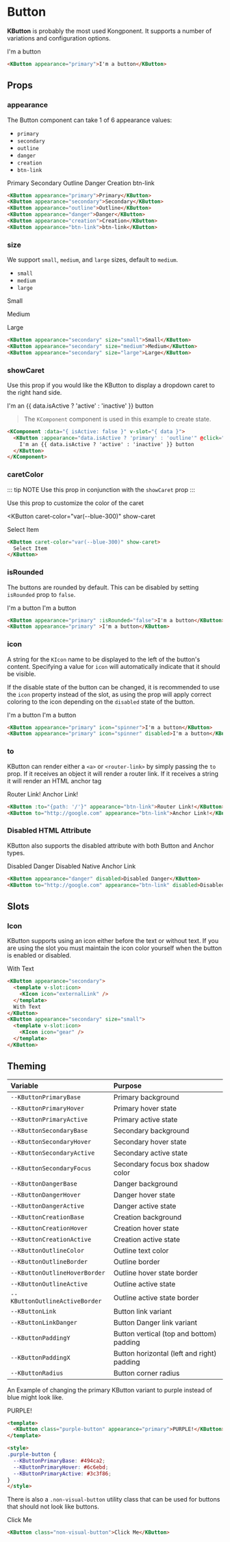 # Button

**KButton** is probably the most used Kongponent. It supports a number of variations
and configuration options.

<KButton appearance="primary">I'm a button</KButton>

```html
<KButton appearance="primary">I'm a button</KButton>
```

## Props

### appearance

The Button component can take 1 of 6 appearance values:

- `primary`
- `secondary`
- `outline`
- `danger`
- `creation`
- `btn-link`

<KButton class="mr-2 mb-2" appearance="primary">Primary</KButton>
<KButton class="mr-2 mb-2" appearance="secondary">Secondary</KButton>
<KButton class="mr-2 mb-2" appearance="outline">Outline</KButton>
<KButton class="mr-2 mb-2" appearance="danger">Danger</KButton>
<KButton class="mr-2 mb-2" appearance="creation">Creation</KButton>
<KButton class="mr-2 mb-2" appearance="btn-link">btn-link</KButton>

```html
<KButton appearance="primary">Primary</KButton>
<KButton appearance="secondary">Secondary</KButton>
<KButton appearance="outline">Outline</KButton>
<KButton appearance="danger">Danger</KButton>
<KButton appearance="creation">Creation</KButton>
<KButton appearance="btn-link">btn-link</KButton>
```

### size

We support `small`, `medium`, and `large` sizes, default to `medium`.

- `small`
- `medium`
- `large`

<KButton class="mr-2" appearance="secondary" size="small">Small</KButton>

<KButton class="mr-2" appearance="secondary" size="medium">Medium</KButton>

<KButton appearance="secondary" size="large">Large</KButton>

```html
<KButton appearance="secondary" size="small">Small</KButton>
<KButton appearance="secondary" size="medium">Medium</KButton>
<KButton appearance="secondary" size="large">Large</KButton>
```

### showCaret

Use this prop if you would like the KButton to display a dropdown caret to the right hand side.

<KComponent :data="{ isActive: false}" v-slot="{ data }">
  <KButton :appearance="data.isActive ? 'primary' : 'outline'" @click="data.isActive = !data.isActive" show-caret>I'm an {{ data.isActive ? 'active' : 'inactive' }} button</KButton>
</KComponent>

> The `KComponent` component is used in this example to create state.

```html
<KComponent :data="{ isActive: false }" v-slot="{ data }">
  <KButton :appearance="data.isActive ? 'primary' : 'outline'" @click="data.isActive = !data.isActive" show-caret>
    I'm an {{ data.isActive ? 'active' : 'inactive' }} button
  </KButton>
</KComponent>
```

### caretColor

::: tip NOTE
Use this prop in conjunction with the `showCaret` prop
:::

Use this prop to customize the color of the caret

<KButton
  caret-color="var(--blue-300)"
  show-caret
>
  Select Item
</KButton>

```html
<KButton caret-color="var(--blue-300)" show-caret>
  Select Item
</KButton>
```

### isRounded

The buttons are rounded by default. This can be disabled by setting `isRounded` prop to `false`.

<KButton class="mr-2" appearance="primary" :isRounded="false">I'm a button</KButton>
<KButton appearance="primary" >I'm a button</KButton>

```html
<KButton appearance="primary" :isRounded="false">I'm a button</KButton>
<KButton appearance="primary" >I'm a button</KButton>
```

### icon

A string for the `KIcon` name to be displayed to the left of the button's content. Specifying a value for `icon` will automatically indicate that it should be visible.

If the disable state of the button can be changed, it is recommended to use the `icon` property instead of the slot, as using the prop will apply correct
coloring to the icon depending on the `disabled` state of the button.

<KButton class="mr-2" appearance="primary" icon="spinner">I'm a button</KButton>
<KButton appearance="primary" icon="spinner" disabled>I'm a button</KButton>

```html
<KButton appearance="primary" icon="spinner">I'm a button</KButton>
<KButton appearance="primary" icon="spinner" disabled>I'm a button</KButton>
```

### to

KButton can render either a `<a>` or `<router-link>` by simply passing the `to` prop. If it receives an object it will render a router link. If it receives a string it will render an HTML anchor tag

<KButton :to="{path: '/'}" appearance="btn-link">Router Link!</KButton>
<KButton to="http://google.com" appearance="btn-link">Anchor Link!</KButton>

```html
<KButton :to="{path: '/'}" appearance="btn-link">Router Link!</KButton>
<KButton to="http://google.com" appearance="btn-link">Anchor Link!</KButton>
```

### Disabled HTML Attribute

KButton also supports the disabled attribute with both Button and Anchor types.

<KButton appearance="danger" disabled>Disabled Danger</KButton>
<KButton to="http://google.com" appearance="btn-link" disabled>Disabled Native Anchor Link</KButton>

```html
<KButton appearance="danger" disabled>Disabled Danger</KButton>
<KButton to="http://google.com" appearance="btn-link" disabled>Disabled Native Anchor Link</KButton>
```

## Slots

### Icon

KButton supports using an icon either before the text or without text. If you are using the slot you must maintain the icon color yourself when the button is enabled or disabled.

<KButton class="mr-2" appearance="secondary">
  <template v-slot:icon>
    <KIcon icon="externalLink" color="var(--KButtonSecondaryColor, #003694)"/>
  </template>
  With Text
</KButton>
<KButton appearance="secondary" size="small">
  <template v-slot:icon>
    <KIcon icon="gear" color="var(--KButtonSecondaryColor, #003694)"/>
  </template>
</KButton>

```html
<KButton appearance="secondary">
  <template v-slot:icon>
    <KIcon icon="externalLink" />
  </template>
  With Text
</KButton>
<KButton appearance="secondary" size="small">
  <template v-slot:icon>
    <KIcon icon="gear" />
  </template>
</KButton>
```

## Theming

| Variable | Purpose
|:-------- |:-------
| `--KButtonPrimaryBase`| Primary background
| `--KButtonPrimaryHover`| Primary hover state
| `--KButtonPrimaryActive`| Primary active state
| `--KButtonSecondaryBase`| Secondary background
| `--KButtonSecondaryHover`| Secondary hover state
| `--KButtonSecondaryActive`| Secondary active state
| `--KButtonSecondaryFocus` | Secondary focus box shadow color
| `--KButtonDangerBase`| Danger background
| `--KButtonDangerHover`| Danger hover state
| `--KButtonDangerActive`| Danger active state
| `--KButtonCreationBase` | Creation background
| `--KButtonCreationHover`| Creation hover state
| `--KButtonCreationActive`| Creation active state
| `--KButtonOutlineColor` | Outline text color
| `--KButtonOutlineBorder`| Outline border
| `--KButtonOutlineHoverBorder`| Outline hover state border
| `--KButtonOutlineActive`| Outline active state
| `--KButtonOutlineActiveBorder`| Outline active state border
| `--KButtonLink`| Button link variant
| `--KButtonLinkDanger`| Button Danger link variant
| `--KButtonPaddingY`| Button vertical (top and bottom) padding
| `--KButtonPaddingX`| Button horizontal (left and right) padding
| `--KButtonRadius` | Button corner radius

An Example of changing the primary KButton variant to purple instead of blue might
look like.

<KButton class="purple-button" appearance="primary">PURPLE!</KButton>

```html
<template>
  <KButton class="purple-button" appearance="primary">PURPLE!</KButton>
</template>

<style>
.purple-button {
  --KButtonPrimaryBase: #494ca2;
  --KButtonPrimaryHover: #6c6ebd;
  --KButtonPrimaryActive: #3c3f86;
}
</style>
```

There is also a `.non-visual-button` utility class that can be used for buttons that
should not look like buttons.

<KButton class="non-visual-button">Click Me</KButton>

```html
<KButton class="non-visual-button">Click Me</KButton>
```

<style scoped lang="scss">
.preview-code .preview div {
  display: flex;
  flex-wrap: wrap;
  .button {
    margin-right: 8px;
    margin-bottom: 8px;
  }
}
.purple-button {
  --KButtonPrimaryBase: #494ca2;
  --KButtonPrimaryHover: #6c6ebd;
  --KButtonPrimaryActive: #3c3f86;
}
</style>
